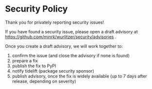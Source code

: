# Security Policy

Thank you for privately reporting security issues!

If you have found a security issue, please open a draft advisory at https://github.com/minrk/wurlitzer/security/advisories .

Once you create a draft advisory, we will work together to:

1. confirm the issue (and close the advisory if none is found)
2. prepare a fix
3. publish the fix to PyPI
4. notify tidelift (package security sponsor)
5. publish advisory, once the fix is widely available (up to 7 days after release, depending on severity)

